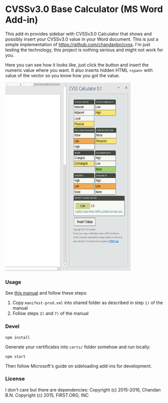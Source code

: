  # CVSSv3.0 Base Calculator (MS Word Add-in)
This add-in provides sidebar with CVSSv3.0 Calculator that shows and possibly insert your CVSSv3.0 value in your Word document. This is just a simple implementation of https://github.com/chandanbn/cvss. I'm just testing the technology, this project is nothing serious and might not work for you.

Here you can see how it looks like, just click the button and insert the numeric value where you want. It also inserts hidden HTML `<span>` with value of the vector so you know how you got the value. 

<img src="https://github.com/malacupa/cvssv3.0-base-calculator-addin/raw/master/imgs/screenshot.PNG" width="400" height="600" />


### Usage
See [this manual](https://docs.microsoft.com/en-us/office/dev/add-ins/publish/host-an-office-add-in-on-microsoft-azure) and follow these steps:

1. Copy `manifest-prod.xml` into shared folder as described in step `1)` of the manual
2. Follow steps `2)` and `7)` of the manual

### Devel
```
npm install
```

Generate your certificates into `certs/` folder somehow and run locally:
```
npm start
```
Then follow Microsoft's guide on sideloading add-ins for development.

### License
I don't care but there are dependencies:
Copyright (c) 2015-2016, Chandan B.N.
Copyright (c) 2015, FIRST.ORG, INC
